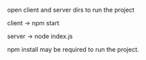open client and server dirs to run the project

client -> npm start

server -> node index.js

npm install may be required to run the project.
